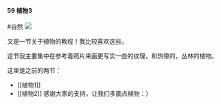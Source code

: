 #### 59  植物3
#自然 
![](assets/tutorials/t59/plant3.gif)


  又是一节关于植物的教程！我比较喜欢这些。

  这节我主要集中在参考着照片来画更写实一些的纹理，和热带的，丛林的植物。

  这里是之前的两节：
 - [[植物1]]
 - [[植物2]]
  感谢大家的支持，让我们多画点植物：）